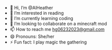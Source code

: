 - 👋 Hi, I’m @AlHeather
- 👀 I’m interested in reading
- 🌱 I’m currently learning coding
- 💞️ I’m looking to collaborate on a minecraft mod
- 📫 How to reach me hg06232023@gmail.com
- 😄 Pronouns: She/her
- ⚡ Fun fact: I play magic the gathering

<!---
AlHeather/AlHeather is a ✨ special ✨ repository because its `README.md` (this file) appears on your GitHub profile.
You can click the Preview link to take a look at your changes.
--->
